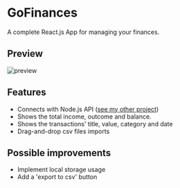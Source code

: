 # GoFinances
A complete React.js App for managing your finances.

## Preview
![preview](https://github.com/GermainPereira/GoFinances/blob/master/preview-2020-07-06%2007-28.gif?raw=true)


## Features

* Connects with Node.js API ([see my other project](https://github.com/GermainPereira/DB-API-for-Financial-Transactions))
* Shows the total income, outcome and balance.
* Shows the transactions' title, value, category and date
* Drag-and-drop csv files imports

## Possible improvements
* Implement local storage usage
* Add a 'export to csv' button
